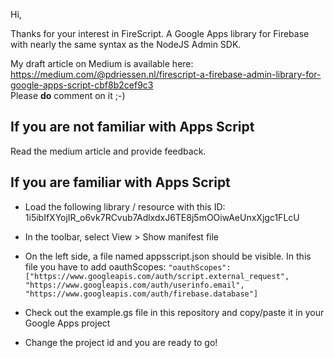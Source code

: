 Hi, 

Thanks for your interest in FireScript. A Google Apps library for Firebase with nearly the same syntax as the NodeJS Admin SDK.

My draft article on Medium is available here:
https://medium.com/@pdriessen.nl/firescript-a-firebase-admin-library-for-google-apps-script-cbf8b2cef9c3  
Please **do** comment on it ;-)

## If you are not familiar with Apps Script
Read the medium article and provide feedback.

## If you are familiar with Apps Script
* Load the following library / resource with this ID:
1i5ibIfXYojIR_o6vk7RCvub7AdlxdxJ6TE8j5mOOiwAeUnxXjgc1FLcU
* In the toolbar, select View > Show manifest file
* On the left side, a file named appsscript.json should be visible. In this file you have to add oauthScopes:
	```"oauthScopes": ["https://www.googleapis.com/auth/script.external_request", "https://www.googleapis.com/auth/userinfo.email", "https://www.googleapis.com/auth/firebase.database"]```
	
* Check out the example.gs file in this repository and copy/paste it in your Google Apps project
* Change the project id and you are ready to go!